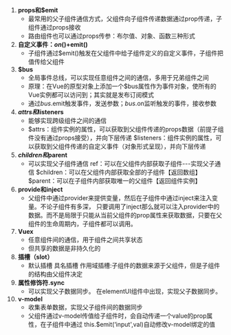 1. **props和$emit**
   * 最常用的父子组件通信方式，父组件向子组件传递数据通过prop传递，子组件通过props接收
   * 路由组件也可以通过props传参：布尔值、对象、函数三种形式
2. **自定义事件：$on()+$emit()**
   * 子组件通过$emit()触发在父组件中给子组件定义的自定义事件，子组件把值传给父组件
3. **$bus**
   * 全局事件总线，可以实现任意组件之间的通信，多用于兄弟组件之间
   * 原理：在Vue的原型对象上添加一个$bus属性作为事件对象，使所有的Vue实例都可以访问到；其实就是发布订阅模式
   * 通过$bus.$emit触发事件，发送参数；$bus.$on监听触发的事件，接收参数
4. **$attrs和$listeners**
   * 能够实现跨级组件之间的通信
   * $attrs：组件实例的属性，可以获取到父组件传递的props数据（前提子组件没有通过props接受），并向下层传递
     $listeners：组件实例的属性，可以获取到父组件传递的自定义事件（对象形式呈现），并向下层传递
5. **$children和$parent**
   * 可以实现父子组件通信
     ref：可以在父组件内部获取子组件---实现父子通信
     $children：可以在父组件内部获取全部的子组件【返回数组】
     $parent：可以在子组件内部获取唯一的父组件【返回组件实例】
6. **provide和inject**
   * 父组件中通过provider来提供变量，然后在子组件中通过inject来注入变量。不论子组件有多深， 只要调用了inject那么就可以注入provider中的数据。而不是局限于只能从当前父组件的prop属性来获取数据，只要在父组件的生命周期内，子组件都可以调用。
7. **Vuex**
   * 任意组件间的通信，用于组件之间共享状态
   * 但共享的数据是非持久化的
8. **插槽（slot）**
   * 默认插槽
     具名插槽
     作用域插槽:子组件的数据来源于父组件，但是子组件的结构由父组件决定
9. **属性修饰符.sync**
   * 可以实现父子数据同步。
     在elementUI组件中出现，实现父子数据同步。
10. **v-model**
    * 收集表单数据，实现父子组件间的数据同步
    * 父组件通过v-model传值给子组件时，会自动传递一个value的prop属性，在子组件中通过 this.$emit(‘input',val)自动修改v-model绑定的值

